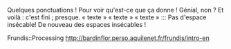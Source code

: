 Quelques ponctuations ! Pour voir qu'est-ce que ça
donne ! Génial, non ? Et voilà : c'est fini ; presque.
« texte » « texte » « texte » ::: Pas d'espace
insécable! De nouveau des espaces insécables !

Frundis::Processing
<http://bardinflor.perso.aquilenet.fr/frundis/intro-en>

